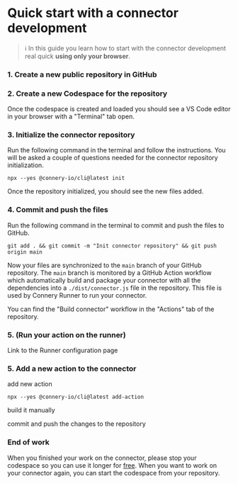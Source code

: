 # Quick start with a connector development

> ℹ️ In this guide you learn how to start with the connector development real quick **using only your browser**.

### 1. Create a new public repository in GitHub

### 2. Create a new Codespace for the repository

Once the codespace is created and loaded you should see a VS Code editor in your browser with a "Terminal" tab open.

### 3. Initialize the connector repository

Run the following command in the terminal and follow the instructions. You will be asked a couple of questions needed for the connector repository initialization.

```
npx --yes @connery-io/cli@latest init
```

Once the repository initialized, you should see the new files added.

### 4. Commit and push the files

Run the following command in the terminal to commit and push the files to GitHub.

```
git add . && git commit -m "Init connector repository" && git push origin main
```

Now your files are synchronized to the `main` branch of your GitHub repository. The `main` branch is monitored by a GitHub Action workflow which automatically build and package your connector with all the dependencies into a `./dist/connector.js` file in the repository. This file is used by Connery Runner to run your connector.

You can find the "Build connector" workflow in the "Actions" tab of the repository.

### 5. (Run your action on the runner)

Link to the Runner configuration page

### 5. Add a new action to the connector

add new action

```
npx --yes @connery-io/cli@latest add-action
```

build it manually

commit and push the changes to the repository

### End of work

When you finished your work on the connector, please stop your codespace so you can use it longer for [free](https://docs.github.com/en/billing/managing-billing-for-github-codespaces/about-billing-for-github-codespaces#monthly-included-storage-and-core-hours-for-personal-accounts).
When you want to work on your connector again, you can start the codespace from your repository.
